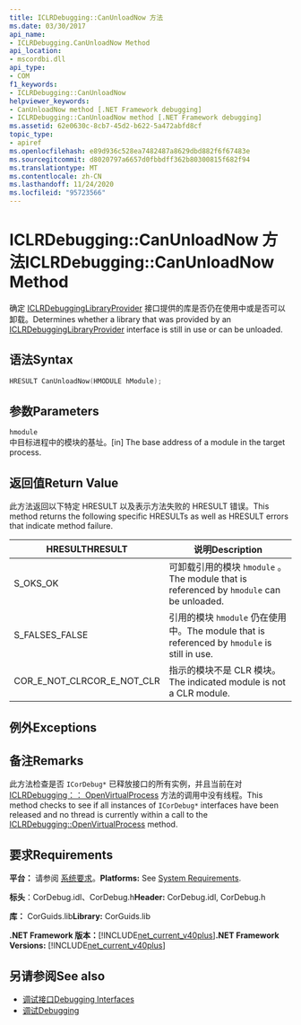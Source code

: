 ```yaml
---
title: ICLRDebugging::CanUnloadNow 方法
ms.date: 03/30/2017
api_name:
- ICLRDebugging.CanUnloadNow Method
api_location:
- mscordbi.dll
api_type:
- COM
f1_keywords:
- ICLRDebugging::CanUnloadNow
helpviewer_keywords:
- CanUnloadNow method [.NET Framework debugging]
- ICLRDebugging::CanUnloadNow method [.NET Framework debugging]
ms.assetid: 62e0630c-8cb7-45d2-b622-5a472abfd8cf
topic_type:
- apiref
ms.openlocfilehash: e89d936c528ea7482487a8629dbd882f6f67483e
ms.sourcegitcommit: d8020797a6657d0fbbdff362b80300815f682f94
ms.translationtype: MT
ms.contentlocale: zh-CN
ms.lasthandoff: 11/24/2020
ms.locfileid: "95723566"
---
```

# <a name="iclrdebuggingcanunloadnow-method"></a><span data-ttu-id="9315b-102">ICLRDebugging::CanUnloadNow 方法</span><span class="sxs-lookup"><span data-stu-id="9315b-102">ICLRDebugging::CanUnloadNow Method</span></span>

<span data-ttu-id="9315b-103">确定 [ICLRDebuggingLibraryProvider](iclrdebugginglibraryprovider-interface.md) 接口提供的库是否仍在使用中或是否可以卸载。</span><span class="sxs-lookup"><span data-stu-id="9315b-103">Determines whether a library that was provided by an [ICLRDebuggingLibraryProvider](iclrdebugginglibraryprovider-interface.md) interface is still in use or can be unloaded.</span></span>  
  
## <a name="syntax"></a><span data-ttu-id="9315b-104">语法</span><span class="sxs-lookup"><span data-stu-id="9315b-104">Syntax</span></span>  
  
```cpp  
HRESULT CanUnloadNow(HMODULE hModule);  
```  
  
## <a name="parameters"></a><span data-ttu-id="9315b-105">参数</span><span class="sxs-lookup"><span data-stu-id="9315b-105">Parameters</span></span>  

 `hmodule`  
 <span data-ttu-id="9315b-106">中目标进程中的模块的基址。</span><span class="sxs-lookup"><span data-stu-id="9315b-106">[in] The base address of a module in the target process.</span></span>  
  
## <a name="return-value"></a><span data-ttu-id="9315b-107">返回值</span><span class="sxs-lookup"><span data-stu-id="9315b-107">Return Value</span></span>  

 <span data-ttu-id="9315b-108">此方法返回以下特定 HRESULT 以及表示方法失败的 HRESULT 错误。</span><span class="sxs-lookup"><span data-stu-id="9315b-108">This method returns the following specific HRESULTs as well as HRESULT errors that indicate method failure.</span></span>  
  
|<span data-ttu-id="9315b-109">HRESULT</span><span class="sxs-lookup"><span data-stu-id="9315b-109">HRESULT</span></span>|<span data-ttu-id="9315b-110">说明</span><span class="sxs-lookup"><span data-stu-id="9315b-110">Description</span></span>|  
|-------------|-----------------|  
|<span data-ttu-id="9315b-111">S_OK</span><span class="sxs-lookup"><span data-stu-id="9315b-111">S_OK</span></span>|<span data-ttu-id="9315b-112">可卸载引用的模块 `hmodule` 。</span><span class="sxs-lookup"><span data-stu-id="9315b-112">The module that is referenced by `hmodule` can be unloaded.</span></span>|  
|<span data-ttu-id="9315b-113">S_FALSE</span><span class="sxs-lookup"><span data-stu-id="9315b-113">S_FALSE</span></span>|<span data-ttu-id="9315b-114">引用的模块 `hmodule` 仍在使用中。</span><span class="sxs-lookup"><span data-stu-id="9315b-114">The module that is referenced by `hmodule` is still in use.</span></span>|  
|<span data-ttu-id="9315b-115">COR_E_NOT_CLR</span><span class="sxs-lookup"><span data-stu-id="9315b-115">COR_E_NOT_CLR</span></span>|<span data-ttu-id="9315b-116">指示的模块不是 CLR 模块。</span><span class="sxs-lookup"><span data-stu-id="9315b-116">The indicated module is not a CLR module.</span></span>|  
  
## <a name="exceptions"></a><span data-ttu-id="9315b-117">例外</span><span class="sxs-lookup"><span data-stu-id="9315b-117">Exceptions</span></span>  
  
## <a name="remarks"></a><span data-ttu-id="9315b-118">备注</span><span class="sxs-lookup"><span data-stu-id="9315b-118">Remarks</span></span>  

 <span data-ttu-id="9315b-119">此方法检查是否 `ICorDebug*` 已释放接口的所有实例，并且当前在对 [ICLRDebugging：： OpenVirtualProcess](iclrdebugging-openvirtualprocess-method.md) 方法的调用中没有线程。</span><span class="sxs-lookup"><span data-stu-id="9315b-119">This method checks to see if all instances of `ICorDebug*` interfaces have been released and no thread is currently within a call to the [ICLRDebugging::OpenVirtualProcess](iclrdebugging-openvirtualprocess-method.md) method.</span></span>  
  
## <a name="requirements"></a><span data-ttu-id="9315b-120">要求</span><span class="sxs-lookup"><span data-stu-id="9315b-120">Requirements</span></span>  

 <span data-ttu-id="9315b-121">**平台：** 请参阅 [系统要求](../../get-started/system-requirements.md)。</span><span class="sxs-lookup"><span data-stu-id="9315b-121">**Platforms:** See [System Requirements](../../get-started/system-requirements.md).</span></span>  
  
 <span data-ttu-id="9315b-122">**标头**：CorDebug.idl、CorDebug.h</span><span class="sxs-lookup"><span data-stu-id="9315b-122">**Header:** CorDebug.idl, CorDebug.h</span></span>  
  
 <span data-ttu-id="9315b-123">**库：** CorGuids.lib</span><span class="sxs-lookup"><span data-stu-id="9315b-123">**Library:** CorGuids.lib</span></span>  
  
 <span data-ttu-id="9315b-124">**.NET Framework 版本：**[!INCLUDE[net_current_v40plus](../../../../includes/net-current-v40plus-md.md)]</span><span class="sxs-lookup"><span data-stu-id="9315b-124">**.NET Framework Versions:** [!INCLUDE[net_current_v40plus](../../../../includes/net-current-v40plus-md.md)]</span></span>  
  
## <a name="see-also"></a><span data-ttu-id="9315b-125">另请参阅</span><span class="sxs-lookup"><span data-stu-id="9315b-125">See also</span></span>

- [<span data-ttu-id="9315b-126">调试接口</span><span class="sxs-lookup"><span data-stu-id="9315b-126">Debugging Interfaces</span></span>](debugging-interfaces.md)
- [<span data-ttu-id="9315b-127">调试</span><span class="sxs-lookup"><span data-stu-id="9315b-127">Debugging</span></span>](index.md)
